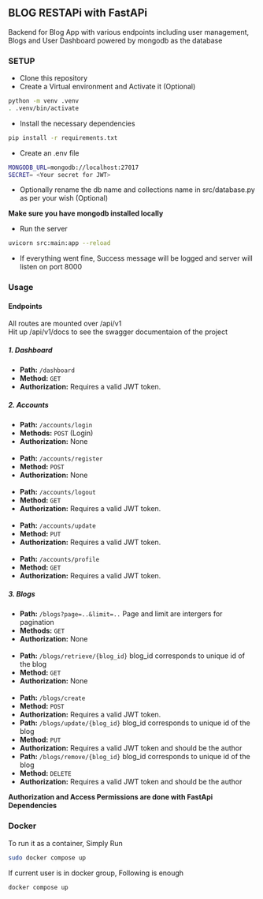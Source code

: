 ## BLOG RESTAPi with FastAPi

Backend for Blog App with various endpoints including user management, Blogs and User Dashboard powered by mongodb as the database

### SETUP

- Clone this repository  
- Create a Virtual environment and Activate it  (Optional)
```bash
python -m venv .venv  
. .venv/bin/activate  
```
- Install the necessary dependencies 
```bash
pip install -r requirements.txt  
``` 
- Create an .env file  
```bash 
MONGODB_URL=mongodb://localhost:27017
SECRET= <Your secret for JWT>
```
- Optionally rename the db name and collections name in src/database.py as per your wish (Optional)

**Make sure you have mongodb installed locally**  
  
- Run the server  
```bash
uvicorn src:main:app --reload
```
- If everything went fine, Success message will be logged and server will listen on port 8000  


### Usage

#### Endpoints

All routes are mounted over /api/v1  
Hit up /api/v1/docs to see the swagger documentaion of the project  

##### 1. Dashboard

- **Path:** `/dashboard`
- **Method:** `GET`
- **Authorization:** Requires a valid JWT token.

##### 2. Accounts

- **Path:** `/accounts/login`
- **Methods:** `POST` (Login)
- **Authorization:** None    
&nbsp;
- **Path:** `/accounts/register`
- **Method:** `POST`
- **Authorization:** None    
&nbsp;  
- **Path:** `/accounts/logout`
- **Method:** `GET`
- **Authorization:** Requires a valid JWT token.    
&nbsp;
- **Path:** `/accounts/update`
- **Method:** `PUT`
- **Authorization:** Requires a valid JWT token.    
&nbsp;
- **Path:** `/accounts/profile`
- **Method:** `GET`
- **Authorization:** Requires a valid JWT token.   

##### 3. Blogs

- **Path:** `/blogs?page=..&limit=..`            Page and limit are intergers for pagination
- **Methods:** `GET` 
- **Authorization:** None    
   &nbsp;
- **Path:** `/blogs/retrieve/{blog_id}`           blog_id corresponds to unique id of the blog 
- **Method:** `GET`
- **Authorization:** None    
     &nbsp;
- **Path:** `/blogs/create`
- **Method:** `POST`
- **Authorization:** Requires a valid JWT token.
&nbsp;
- **Path:** `/blogs/update/{blog_id}`            blog_id corresponds to unique id of the blog    
- **Method:** `PUT`
- **Authorization:** Requires a valid JWT token and should be the author
&nbsp;
- **Path:** `/blogs/remove/{blog_id}`            blog_id corresponds to unique id of the blog    
- **Method:** `DELETE`
- **Authorization:** Requires a valid JWT token and should be the author

**Authorization and Access Permissions are done with FastApi Dependencies**

### Docker

To run it as a container, Simply Run   
```bash
sudo docker compose up
```
If current user is in docker group, Following is enough  
```bash
docker compose up
```

 